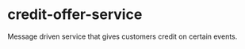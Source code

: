 credit-offer-service
====================

Message driven service that gives customers credit on certain events.
